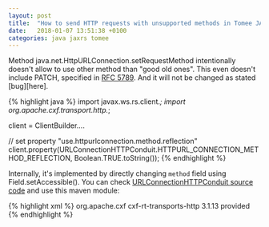 ```yaml
---
layout: post
title:  "How to send HTTP requests with unsupported methods in Tomee JAX-RS"
date:   2018-01-07 13:51:38 +0100
categories: java jaxrs tomee
---
```


Method java.net.HttpURLConnection.setRequestMethod intentionally doesn't allow to use other method than "good old ones".
This even doesn't include PATCH, specified in [RFC 5789][rfc5789].
And it will not be changed as stated [bug][here].


{% highlight java %}
import javax.ws.rs.client.*;
import org.apache.cxf.transport.http.*;


client = ClientBuilder....

// set property "use.httpurlconnection.method.reflection"
client.property(URLConnectionHTTPConduit.HTTPURL_CONNECTION_METHOD_REFLECTION, Boolean.TRUE.toString());
{% endhighlight %}

Internally, it's implemented by directly changing `method` field using Field.setAccessible().
You can check [URLConnectionHTTPConduit source code][source] and use this maven module:

{% highlight xml %}
<dependency>
    <groupId>org.apache.cxf</groupId>
    <artifactId>cxf-rt-transports-http</artifactId>
    <version>3.1.13</version>
    <scope>provided</scope>
</dependency>
{% endhighlight %}


[source]: https://github.com/apache/cxf/blob/master/rt/transports/http/src/main/java/org/apache/cxf/transport/http/URLConnectionHTTPConduit.java
[bug]: https://bugs.openjdk.java.net/browse/JDK-7016595
[rfc5789]: https://tools.ietf.org/html/rfc5789
